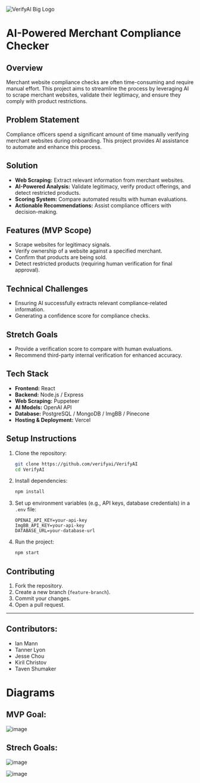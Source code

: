 
![VerifyAI Big Logo](https://github.com/user-attachments/assets/0cf4eed5-d248-43b7-9bce-7bdc4822e29f)

# AI-Powered Merchant Compliance Checker

## Overview
Merchant website compliance checks are often time-consuming and require manual effort. This project aims to streamline the process by leveraging AI to scrape merchant websites, validate their legitimacy, and ensure they comply with product restrictions. 

## Problem Statement
Compliance officers spend a significant amount of time manually verifying merchant websites during onboarding. This project provides AI assistance to automate and enhance this process.

## Solution
- **Web Scraping:** Extract relevant information from merchant websites.
- **AI-Powered Analysis:** Validate legitimacy, verify product offerings, and detect restricted products.
- **Scoring System:** Compare automated results with human evaluations.
- **Actionable Recommendations:** Assist compliance officers with decision-making.

## Features (MVP Scope)
- Scrape websites for legitimacy signals.
- Verify ownership of a website against a specified merchant.
- Confirm that products are being sold.
- Detect restricted products (requiring human verification for final approval).

## Technical Challenges
- Ensuring AI successfully extracts relevant compliance-related information.
- Generating a confidence score for compliance checks.

## Stretch Goals
- Provide a verification score to compare with human evaluations.
- Recommend third-party internal verification for enhanced accuracy.

## Tech Stack
- **Frontend:** React
- **Backend:** Node.js / Express
- **Web Scraping:** Puppeteer
- **AI Models:** OpenAI API
- **Database:** PostgreSQL / MongoDB / ImgBB / Pinecone
- **Hosting & Deployment:** Vercel

## Setup Instructions
1. Clone the repository:
   ```sh
   git clone https://github.com/verifyai/VerifyAI
   cd VerifyAI
   ```
2. Install dependencies:
   ```sh
   npm install
   ```
3. Set up environment variables (e.g., API keys, database credentials) in a `.env` file:
   ```env
   OPENAI_API_KEY=your-api-key
   ImgBB_API_KEY=your-api-key
   DATABASE_URL=your-database-url
   ```
4. Run the project:
   ```sh
   npm start
   ```

## Contributing
1. Fork the repository.
2. Create a new branch (`feature-branch`).
3. Commit your changes.
4. Open a pull request.


---

## Contributors:
- Ian Mann
- Tanner Lyon
- Jesse Chou
- Kiril Christov
- Taven Shumaker


# Diagrams

## MVP Goal:
![image](https://github.com/user-attachments/assets/c07997d0-9f88-45cb-8edd-44ea56f47773)

## Strech Goals:
![image](https://github.com/user-attachments/assets/23898b76-f0e7-47bf-be81-3b1d98667ed0)

![image](https://github.com/user-attachments/assets/e210ec3b-de5c-4bf9-bf05-1029f5b62e19)
